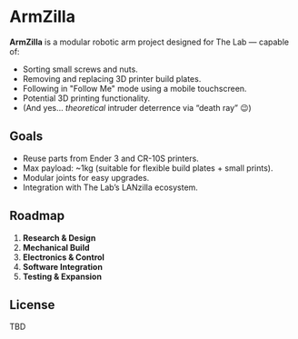 # ArmZilla

**ArmZilla** is a modular robotic arm project designed for The Lab — capable of:
- Sorting small screws and nuts.
- Removing and replacing 3D printer build plates.
- Following in "Follow Me" mode using a mobile touchscreen.
- Potential 3D printing functionality.
- (And yes… *theoretical* intruder deterrence via “death ray” 😉)

## Goals
- Reuse parts from Ender 3 and CR-10S printers.
- Max payload: ~1kg (suitable for flexible build plates + small prints).
- Modular joints for easy upgrades.
- Integration with The Lab’s LANzilla ecosystem.

## Roadmap
1. **Research & Design**
2. **Mechanical Build**
3. **Electronics & Control**
4. **Software Integration**
5. **Testing & Expansion**

## License
TBD
